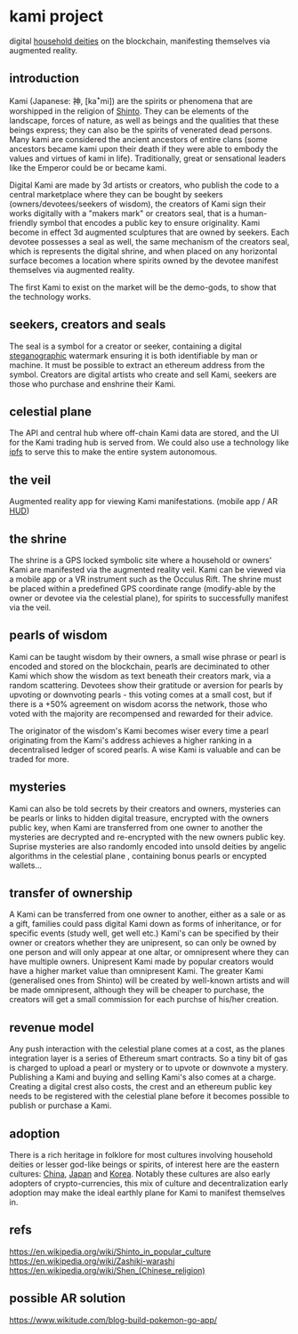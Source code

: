 # kami project

digital [household deities](https://en.wikipedia.org/wiki/Household_deity) on the blockchain, manifesting themselves via augmented reality.

## introduction

Kami (Japanese: 神, [kaꜜmi]) are the spirits or phenomena that are worshipped in the religion of [Shinto](https://en.wikipedia.org/wiki/Shinto_in_popular_culture). They can be elements of the landscape, forces of nature, as well as beings and the qualities that these beings express; they can also be the spirits of venerated dead persons. Many kami are considered the ancient ancestors of entire clans (some ancestors became kami upon their death if they were able to embody the values and virtues of kami in life). Traditionally, great or sensational leaders like the Emperor could be or became kami.

Digital Kami are made by 3d artists or creators, who publish the code to a central marketplace where they can be bought by seekers (owners/devotees/seekers of wisdom), the creators of Kami sign their works digitally with a "makers mark" or creators seal, that is a human-friendly symbol that encodes a public key to ensure originality. Kami become in effect 3d augmented sculptures that are owned by seekers. Each devotee possesses a seal as well, the same mechanism of the creators seal, which is represents the digital shrine, and when placed on any horizontal surface becomes a location where spirits owned by the devotee manifest themselves via augmented reality.

The first Kami to exist on the market will be the demo-gods, to show that the technology works.

## seekers, creators and seals

The seal is a symbol for a creator or seeker, containing a digital [steganographic](https://en.wikipedia.org/wiki/Steganography) watermark ensuring it is both identifiable by man or machine. It must be possible to extract an ethereum address from the symbol. Creators are digital artists who create and sell Kami, seekers are those who purchase and enshrine their Kami. 

## celestial plane

The API and central hub where off-chain Kami data are stored, and the UI for the Kami trading hub is served from. We could also use a technology like [ipfs](https://ipfs.io/) to serve this to make the entire system autonomous.

## the veil

Augmented reality app for viewing Kami manifestations. (mobile app / AR [HUD](https://en.wikipedia.org/wiki/Head-up_display)) 

## the shrine

The shrine is a GPS locked symbolic site where a household or owners' Kami are manifested via the augmented reality veil. Kami can be viewed via a mobile app or a VR instrument such as the Occulus Rift. The shrine must be placed within a predefined GPS coordinate range (modify-able by the owner or devotee via the celestial plane), for spirits to successfully manifest via the veil.

## pearls of wisdom

Kami can be taught wisdom by their owners, a small wise phrase or pearl is encoded and stored on the blockchain, pearls are deciminated to other Kami which show the wisdom as text beneath their creators mark, via a random scattering. Devotees show their gratitude or aversion for pearls by upvoting or downvoting pearls - this voting comes at a small cost, but if there is a +50% agreement on wisdom acorss the network, those who voted with the majority are recompensed and rewarded for their advice.

The originator of the wisdom's Kami becomes wiser every time a pearl originating from the Kami's address achieves a higher ranking in a decentralised ledger of scored pearls. A wise Kami is valuable and can be traded for more.

## mysteries

Kami can also be told secrets by their creators and owners, mysteries can be pearls or links to hidden digital treasure, encrypted with the owners public key, when Kami are transferred from one owner to another the mysteries are decrypted and re-encrypted with the new owners public key. Suprise mysteries are also randomly encoded into unsold deities by angelic algorithms in the celestial plane , containing bonus pearls or encypted wallets...

## transfer of ownership

A Kami can be transferred from one owner to another, either as a sale or as a gift, families could pass digital Kami down as forms of inheritance, or for specific events (study well, get well etc.) Kami's can be specified by their owner or creators whether they are unipresent, so can only be owned by one person and will only appear at one altar, or omnipresent where they can have multiple owners. Unipresent Kami made by popular creators would have a higher market value than omnipresent Kami. The greater Kami (generalised ones from Shinto) will be created by well-known artists and will be made omnipresent, although they will be cheaper to purchase, the creators will get a small commission for each purchse of his/her creation.

## revenue model

Any push interaction with the celestial plane comes at a cost, as the planes integration layer is a series of Ethereum smart contracts. So a tiny bit of gas is charged to upload a pearl or mystery or to upvote or downvote a mystery. Publishing a Kami and buying and selling Kami's also comes at a charge. Creating a digital crest also costs, the crest and an ethereum public key needs to be registered with the celestial plane before it becomes possible to publish or purchase a Kami.

## adoption

There is a rich heritage in folklore for most cultures involving household deities or lesser god-like beings or spirits, of interest here are the eastern cultures: [China](https://en.wikipedia.org/wiki/Kitchen_God), [Japan](https://en.wikipedia.org/wiki/Shinto) and [Korea](https://en.wikipedia.org/wiki/Gasin_faith). Notably these cultures are also early adopters of crypto-currencies, this mix of culture and decentralization early adoption may make the ideal earthly plane for Kami to manifest themselves in.

## refs

https://en.wikipedia.org/wiki/Shinto_in_popular_culture
https://en.wikipedia.org/wiki/Zashiki-warashi
https://en.wikipedia.org/wiki/Shen_(Chinese_religion)

## possible AR solution

https://www.wikitude.com/blog-build-pokemon-go-app/




